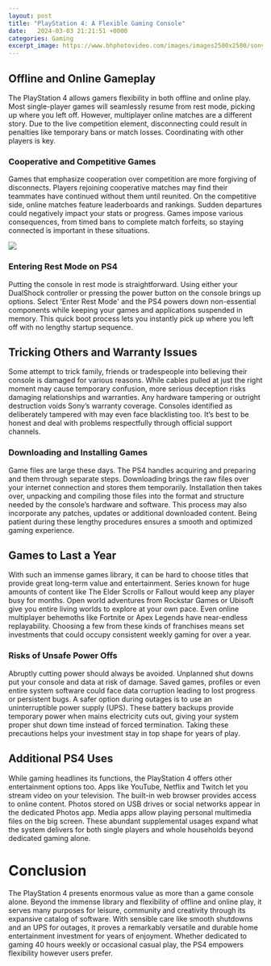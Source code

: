 ```yaml
---
layout: post
title: "PlayStation 4: A Flexible Gaming Console"
date:   2024-03-03 21:21:51 +0000
categories: Gaming
excerpt_image: https://www.bhphotovideo.com/images/images2500x2500/sony_3003979_days_of_play_limited_1479191.jpg
---
```


## Offline and Online Gameplay
The PlayStation 4 allows gamers flexibility in both offline and online play. Most single-player games will seamlessly resume from rest mode, picking up where you left off. However, multiplayer online matches are a different story. Due to the live competition element, disconnecting could result in penalties like temporary bans or match losses. Coordinating with other players is key.
### Cooperative and Competitive Games  
Games that emphasize cooperation over competition are more forgiving of disconnects. Players rejoining cooperative matches may find their teammates have continued without them until reunited. On the competitive side, online matches feature leaderboards and rankings. Sudden departures could negatively impact your stats or progress. Games impose various consequences, from timed bans to complete match forfeits, so staying connected is important in these situations.

![](https://www.bhphotovideo.com/images/images2500x2500/sony_3003979_days_of_play_limited_1479191.jpg)
### Entering Rest Mode on PS4
Putting the console in rest mode is straightforward. Using either your DualShock controller or pressing the power button on the console brings up options. Select 'Enter Rest Mode' and the PS4 powers down non-essential components while keeping your games and applications suspended in memory. This quick boot process lets you instantly pick up where you left off with no lengthy startup sequence.
## Tricking Others and Warranty Issues   
Some attempt to trick family, friends or tradespeople into believing their console is damaged for various reasons. While cables pulled at just the right moment may cause temporary confusion, more serious deception risks damaging relationships and warranties. Any hardware tampering or outright destruction voids Sony’s warranty coverage. Consoles identified as deliberately tampered with may even face blacklisting too. It’s best to be honest and deal with problems respectfully through official support channels.
### Downloading and Installing Games
Game files are large these days. The PS4 handles acquiring and preparing and them through separate steps. Downloading brings the raw files over your internet connection and stores them temporarily. Installation then takes over, unpacking and compiling those files into the format and structure needed by the console’s hardware and software. This process may also incorporate any patches, updates or additional downloaded content. Being patient during these lengthy procedures ensures a smooth and optimized gaming experience.
## Games to Last a Year  
With such an immense games library, it can be hard to choose titles that provide great long-term value and entertainment. Series known for huge amounts of content like The Elder Scrolls or Fallout would keep any player busy for months. Open world adventures from Rockstar Games or Ubisoft give you entire living worlds to explore at your own pace. Even online multiplayer behemoths like Fortnite or Apex Legends have near-endless replayability. Choosing a few from these kinds of franchises means set investments that could occupy consistent weekly gaming for over a year.
### Risks of Unsafe Power Offs
Abruptly cutting power should always be avoided. Unplanned shut downs put your console and data at risk of damage. Saved games, profiles or even entire system software could face data corruption leading to lost progress or persistent bugs. A safer option during outages is to use an uninterruptible power supply (UPS). These battery backups provide temporary power when mains electricity cuts out, giving your system proper shut down time instead of forced termination. Taking these precautions helps your investment stay in top shape for years of play. 
## Additional PS4 Uses
While gaming headlines its functions, the PlayStation 4 offers other entertainment options too. Apps like YouTube, Netflix and Twitch let you stream video on your television. The built-in web browser provides access to online content. Photos stored on USB drives or social networks appear in the dedicated Photos app. Media apps allow playing personal multimedia files on the big screen. These abundant supplemental usages expand what the system delivers for both single players and whole households beyond dedicated gaming alone.
# Conclusion
The PlayStation 4 presents enormous value as more than a game console alone. Beyond the immense library and flexibility of offline and online play, it serves many purposes for leisure, community and creativity through its expansive catalog of software. With sensible care like smooth shutdowns and an UPS for outages, it proves a remarkably versatile and durable home entertainment investment for years of enjoyment. Whether dedicated to gaming 40 hours weekly or occasional casual play, the PS4 empowers flexibility however users prefer.